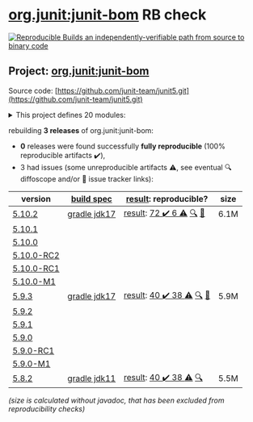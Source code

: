 [org.junit:junit-bom](https://central.sonatype.com/artifact/org.junit/junit-bom/versions) RB check
=======

[![Reproducible Builds](https://reproducible-builds.org/images/logos/rb.svg) an independently-verifiable path from source to binary code](https://reproducible-builds.org/)

## Project: [org.junit:junit-bom](https://central.sonatype.com/artifact/org.junit/junit-bom/versions)

Source code: [https://github.com/junit-team/junit5.git](https://github.com/junit-team/junit5.git)

<details><summary>This project defines 20 modules:</summary>

* [org.junit.jupiter:junit-jupiter](https://central.sonatype.com/artifact/org.junit.jupiter/junit-jupiter/5.10.2)
* [org.junit.jupiter:junit-jupiter-api](https://central.sonatype.com/artifact/org.junit.jupiter/junit-jupiter-api/5.10.2)
* [org.junit.jupiter:junit-jupiter-engine](https://central.sonatype.com/artifact/org.junit.jupiter/junit-jupiter-engine/5.10.2)
* [org.junit.jupiter:junit-jupiter-migrationsupport](https://central.sonatype.com/artifact/org.junit.jupiter/junit-jupiter-migrationsupport/5.10.2)
* [org.junit.jupiter:junit-jupiter-params](https://central.sonatype.com/artifact/org.junit.jupiter/junit-jupiter-params/5.10.2)
* [org.junit.platform:junit-platform-commons](https://central.sonatype.com/artifact/org.junit.platform/junit-platform-commons/5.10.2)
* [org.junit.platform:junit-platform-console](https://central.sonatype.com/artifact/org.junit.platform/junit-platform-console/5.10.2)
* [org.junit.platform:junit-platform-console-standalone](https://central.sonatype.com/artifact/org.junit.platform/junit-platform-console-standalone/5.10.2)
* [org.junit.platform:junit-platform-engine](https://central.sonatype.com/artifact/org.junit.platform/junit-platform-engine/5.10.2)
* [org.junit.platform:junit-platform-jfr](https://central.sonatype.com/artifact/org.junit.platform/junit-platform-jfr/5.10.2)
* [org.junit.platform:junit-platform-launcher](https://central.sonatype.com/artifact/org.junit.platform/junit-platform-launcher/5.10.2)
* [org.junit.platform:junit-platform-reporting](https://central.sonatype.com/artifact/org.junit.platform/junit-platform-reporting/5.10.2)
* [org.junit.platform:junit-platform-runner](https://central.sonatype.com/artifact/org.junit.platform/junit-platform-runner/5.10.2)
* [org.junit.platform:junit-platform-suite](https://central.sonatype.com/artifact/org.junit.platform/junit-platform-suite/5.10.2)
* [org.junit.platform:junit-platform-suite-api](https://central.sonatype.com/artifact/org.junit.platform/junit-platform-suite-api/5.10.2)
* [org.junit.platform:junit-platform-suite-commons](https://central.sonatype.com/artifact/org.junit.platform/junit-platform-suite-commons/5.10.2)
* [org.junit.platform:junit-platform-suite-engine](https://central.sonatype.com/artifact/org.junit.platform/junit-platform-suite-engine/5.10.2)
* [org.junit.platform:junit-platform-testkit](https://central.sonatype.com/artifact/org.junit.platform/junit-platform-testkit/5.10.2)
* [org.junit.vintage:junit-vintage-engine](https://central.sonatype.com/artifact/org.junit.vintage/junit-vintage-engine/5.10.2)
* [org.junit:junit-bom](https://central.sonatype.com/artifact/org.junit/junit-bom/5.10.2)
</details>

rebuilding **3 releases** of org.junit:junit-bom:
- **0** releases were found successfully **fully reproducible** (100% reproducible artifacts :heavy_check_mark:),
- 3 had issues (some unreproducible artifacts :warning:, see eventual :mag: diffoscope and/or :memo: issue tracker links):

| version | [build spec](/BUILDSPEC.md) | [result](https://reproducible-builds.org/docs/jvm/): reproducible? | size |
| -- | --------- | ------ | -- |
| [5.10.2](https://central.sonatype.com/artifact/org.junit/junit-bom/5.10.2/pom) | [gradle jdk17](junit5-5.10.2.buildspec) | [result](junit-bom-5.10.2.buildinfo): [72 :heavy_check_mark:  6 :warning:](junit-bom-5.10.2.buildcompare) [:mag:](junit-bom-5.10.2.diffoscope) [:memo:](https://github.com/junit-team/junit5/issues/3690) | 6.1M |
| [5.10.1](https://central.sonatype.com/artifact/org.junit/junit-bom/5.10.1/pom) | | | |
| [5.10.0](https://central.sonatype.com/artifact/org.junit/junit-bom/5.10.0/pom) | | | |
| [5.10.0-RC2](https://central.sonatype.com/artifact/org.junit/junit-bom/5.10.0-RC2/pom) | | | |
| [5.10.0-RC1](https://central.sonatype.com/artifact/org.junit/junit-bom/5.10.0-RC1/pom) | | | |
| [5.10.0-M1](https://central.sonatype.com/artifact/org.junit/junit-bom/5.10.0-M1/pom) | | | |
| [5.9.3](https://central.sonatype.com/artifact/org.junit/junit-bom/5.9.3/pom) | [gradle jdk17](junit5-5.9.3.buildspec) | [result](junit-bom-5.9.3.buildinfo): [40 :heavy_check_mark:  38 :warning:](junit-bom-5.9.3.buildcompare) [:mag:](junit-bom-5.9.3.diffoscope) [:memo:](https://github.com/junit-team/junit5/issues/3559) | 5.9M |
| [5.9.2](https://central.sonatype.com/artifact/org.junit/junit-bom/5.9.2/pom) | | | |
| [5.9.1](https://central.sonatype.com/artifact/org.junit/junit-bom/5.9.1/pom) | | | |
| [5.9.0](https://central.sonatype.com/artifact/org.junit/junit-bom/5.9.0/pom) | | | |
| [5.9.0-RC1](https://central.sonatype.com/artifact/org.junit/junit-bom/5.9.0-RC1/pom) | | | |
| [5.9.0-M1](https://central.sonatype.com/artifact/org.junit/junit-bom/5.9.0-M1/pom) | | | |
| [5.8.2](https://central.sonatype.com/artifact/org.junit/junit-bom/5.8.2/pom) | [gradle jdk11](junit5-5.8.2.buildspec) | [result](junit-bom-5.8.2.buildinfo): [40 :heavy_check_mark:  38 :warning:](junit-bom-5.8.2.buildcompare) [:mag:](junit-bom-5.8.2.diffoscope) | 5.5M |

<i>(size is calculated without javadoc, that has been excluded from reproducibility checks)</i>
